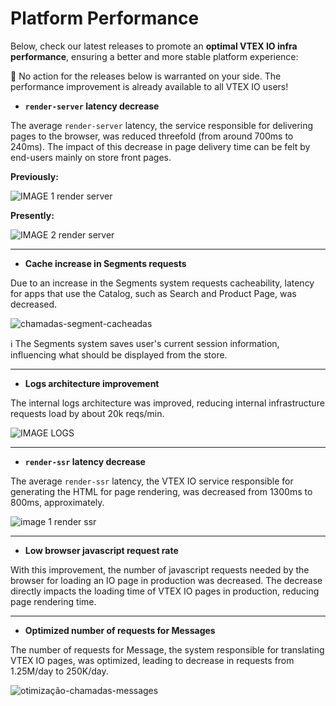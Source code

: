 # Platform Performance

Below, check our latest releases to promote an **optimal VTEX IO infra performance**, ensuring a better and more stable platform experience:

:eyes: No action for the releases below is warranted on your side. The performance improvement is already available to all VTEX IO users!

- **`render-server` latency decrease**

The average `render-server` latency, the service responsible for delivering pages to the browser, was reduced threefold (from around 700ms to 240ms). The impact of this decrease in page delivery time can be felt by end-users mainly on store front pages.

**Previously:**

![IMAGE 1 render server](https://user-images.githubusercontent.com/52087100/63539684-07e32580-c4f1-11e9-8ccf-359c9460e345.png)

**Presently:**

![IMAGE 2 render server](https://user-images.githubusercontent.com/52087100/63539688-09ace900-c4f1-11e9-8537-3696e07c8a6b.png)

--- 

- **Cache increase in Segments requests**

Due to an increase in the Segments system requests cacheability, latency for apps that use the Catalog, such as Search and Product Page, was decreased.


![chamadas-segment-cacheadas](https://user-images.githubusercontent.com/52087100/63539856-66100880-c4f1-11e9-9420-dd925ca249d4.png)

:information_source: The Segments system saves user's current session information, influencing what should be displayed from the store.

---

- **Logs architecture improvement**

The internal logs architecture was improved, reducing internal infrastructure requests load by about 20k reqs/min.


![IMAGE LOGS](https://user-images.githubusercontent.com/52087100/63539727-1df0e600-c4f1-11e9-8275-717ab49786c2.png)

---

- **`render-ssr` latency decrease**

The average `render-ssr` latency, the VTEX IO service responsible for generating the HTML for page rendering, was decreased from 1300ms to 800ms, approximately.


![image 1 render ssr](https://user-images.githubusercontent.com/52087100/63539746-26492100-c4f1-11e9-9362-19ba571c6aa2.png)

---

- **Low browser javascript request rate**

With this improvement, the number of javascript requests needed by the browser for loading an IO page in production was decreased. The decrease directly impacts the loading time of VTEX IO pages in production, reducing page rendering time.

---

- **Optimized number of requests for Messages**

The number of requests for Message, the system responsible for translating VTEX IO pages, was optimized, leading to decrease in requests from 1.25M/day to 250K/day.


![otimização-chamadas-messages](https://user-images.githubusercontent.com/52087100/63539876-6dcfad00-c4f1-11e9-8b22-232f8ac3d9d0.png)
